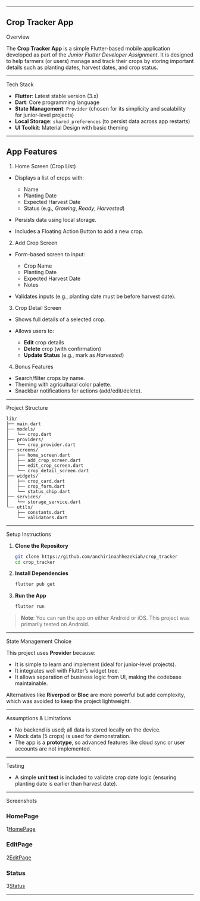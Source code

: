 
---

 ## Crop Tracker App

 Overview

The **Crop Tracker App** is a simple Flutter-based mobile application developed as part of the *Junior Flutter Developer Assignment*. It is designed to help farmers (or users) manage and track their crops by storing important details such as planting dates, harvest dates, and crop status.

---

Tech Stack

* **Flutter**: Latest stable version (3.x)
* **Dart**: Core programming language
* **State Management**: `Provider` (chosen for its simplicity and scalability for junior-level projects)
* **Local Storage**: `shared_preferences` (to persist data across app restarts)
* **UI Toolkit**: Material Design with basic theming 

---

## App Features

1. Home Screen (Crop List)

* Displays a list of crops with:

  * Name
  * Planting Date
  * Expected Harvest Date
  * Status (e.g., *Growing*, *Ready*, *Harvested*)
* Persists data using local storage.
* Includes a Floating Action Button to add a new crop.

 2. Add Crop Screen

* Form-based screen to input:

  * Crop Name
  * Planting Date 
  * Expected Harvest Date 
  * Notes 
* Validates inputs (e.g., planting date must be before harvest date).

 3. Crop Detail Screen

* Shows full details of a selected crop.
* Allows users to:

  * **Edit** crop details
  * **Delete** crop (with confirmation)
  * **Update Status** (e.g., mark as *Harvested*)

 4. Bonus Features

* Search/filter crops by name.
* Theming with agricultural color palette.
* Snackbar notifications for actions (add/edit/delete).

---

Project Structure

```plaintext
lib/
├── main.dart                 
├── models/
│   └── crop.dart            
├── providers/
│   └── crop_provider.dart   
├── screens/
│   ├── home_screen.dart     
│   ├── add_crop_screen.dart 
│   ├── edit_crop_screen.dart
│   └── crop_detail_screen.dart 
├── widgets/
│   ├── crop_card.dart      
│   ├── crop_form.dart       
│   └── status_chip.dart     
├── services/
│   └── storage_service.dart 
└── utils/
    ├── constants.dart       
    └── validators.dart      
```

---

Setup Instructions

1. **Clone the Repository**

   ```bash
   git clone https://github.com/anchirinaahhezekiah/crop_tracker
   cd crop_tracker
   ```

2. **Install Dependencies**

   ```bash
   flutter pub get
   ```

3. **Run the App**

   ```bash
   flutter run
   ```

> **Note**: You can run the app on either Android or iOS. This project was primarily tested on Android.

---

State Management Choice

This project uses **Provider** because:

* It is simple to learn and implement (ideal for junior-level projects).
* It integrates well with Flutter’s widget tree.
* It allows separation of business logic from UI, making the codebase maintainable.

Alternatives like **Riverpod** or **Bloc** are more powerful but add complexity, which was avoided to keep the project lightweight.

---

Assumptions & Limitations

* No backend is used; all data is stored locally on the device.
* Mock data (5 crops) is used for demonstration.
* The app is a **prototype**, so advanced features like cloud sync or user accounts are not implemented.

---

Testing

* A simple **unit test** is included to validate crop date logic (ensuring planting date is earlier than harvest date).

---

Screenshots 

### HomePage
1[HomePage](assets/images/screenshots/firstpage.jpg)


### EditPage
2[EditPage](assets/images/screenshots/edit.jpg)


### Status
3[Status](assets/images/screenshots/tomatoes_status.jpg)


---
